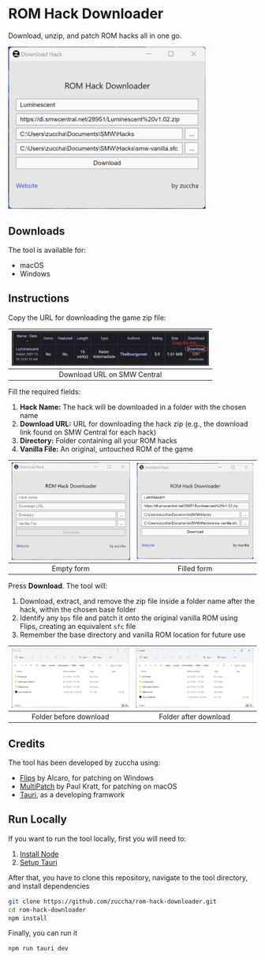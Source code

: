 # ROM Hack Downloader

Download, unzip, and patch ROM hacks all in one go.

<img src="docs/tool-filled.png" width="400px" />

## Downloads

The tool is available for:
- macOS
- Windows

## Instructions

Copy the URL for downloading the game zip file:

|<img src="docs/link.png" width="400px" />|
|:-:|
|Download URL on SMW Central|

Fill the required fields:

1. **Hack Name:** The hack will be downloaded in a folder with the chosen name
2. **Download URL:** URL for downloading the hack zip (e.g., the download link found on SMW Central for each hack)
3. **Directory:** Folder containing all your ROM hacks
4. **Vanilla File:** An original, untouched ROM of the game

|<img src="docs/tool-empty.png" width="400px" />|<img src="docs/tool-filled.png" width="400px" />|
|:-:|:-:|
|Empty form|Filled form|

Press **Download**. The tool will:
1. Download, extract, and remove the zip file inside a folder name after the hack, within the chosen base folder
2. Identify any `bps` file and patch it onto the original vanilla ROM using Flips, creating an equivalent `sfc` file
3. Remember the base directory and vanilla ROM location for future use

|<img src="docs/file-explorer-before.png" width="400px" />|<img src="docs/file-explorer-after.png" width="400px" />|
|:-:|:-:|
|Folder before download|Folder after download|

## Credits

The tool has been developed by zuccha using:

- [Flips](https://github.com/Alcaro/Flips) by Alcaro, for patching on Windows
- [MultiPatch](https://projects.sappharad.com/multipatch/) by Paul Kratt, for patching on macOS
- [Tauri](https://tauri.app/), as a developing framwork

## Run Locally

If you want to run the tool locally, first you will need to:
1. [Install Node](https://nodejs.org/en)
2. [Setup Tauri](https://tauri.app/v1/guides/getting-started/prerequisites)

After that, you have to clone this repository, navigate to the tool directory, and install dependencies
```bash
git clone https://github.com/zuccha/rom-hack-downloader.git
cd rom-hack-downloader
npm install
```

Finally, you can run it
```bash
npm run tauri dev
```
